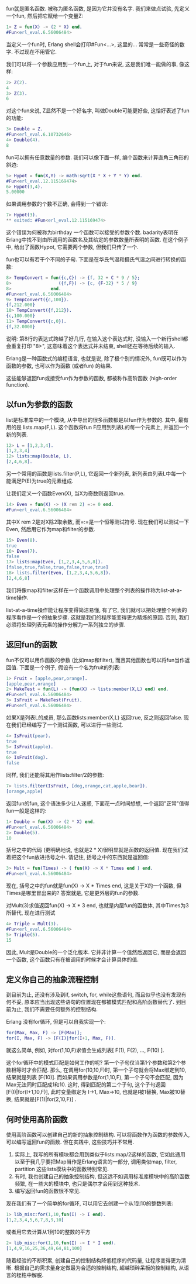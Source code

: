 
fun就是匿名函数. 被称为匿名函数, 是因为它并没有名字. 我们来做点试验, 先定义一个fun, 然后把它赋给一个变量Z:

```erl
1> Z = fun(X) -> (2 * X) end.
#Fun<erl_eval.6.56006484>
```

当定义一个fun时, Erlang shell会打印#Fun<...>, 这里的... 常常是一些奇怪的数字. 不过现在不用管它.

我们可以将一个参数应用到一个fun上, 对于fun来说, 这是我们唯一能做的事, 像这样: 

```erl
2> Z(2).
4
3> Z(3).
6
```

对这个fun来说, Z显然不是一个好名字, 叫做Double可能更好些, 这恰好表述了fun的功能:

```erl
3> Double = Z.
#Fun<erl_eval.6.10732646>
4> Double(4).
8
```

fun可以拥有任意数量的参数. 我们可以像下面一样, 编个函数来计算直角三角形的斜边:

```erl
5> Hypot = fun(X,Y) -> math:sqrt(X * X + Y * Y) end.
#Fun<erl_eval.12.115169474>
6> Hypot(3,4).
5.00000
```

如果调用参数的个数不正确, 会得到一个错误:

```erl
7> Hypot(3).
** exited: #Fun<erl_eval.12.115169474>
```

这个错误为何被称为birthday 一个函数可以接受的参数个数. badarity表明在Erlang中找不到由所调用的函数名及其给定的参数数量所表明的函数. 在这个例子中, 给出了函数Hypot, 它需要两个参数, 但我们只传了一个.

fun也可以有若干个不同的子句. 下面是在华氏气温和摄氏气温之间进行转换的函数:

```erl
8> TempConvert = fun({c,C}) -> {f, 32 + C * 9 / 5};
8>                  ({f,F}) -> {c, {F-32} * 5 / 9}
8>               end.
#Fun<erl_eval.6.56006484>
9> TempConvert({c,100}).
{f,212.000}
10> TempConvert({f,212}).
{c,100.000}
11> TempConvert({c,0}).
{f,32.0000}
```

说明: 第8行的表达式跨越了好几行, 在输入这个表达式时, 没输入一个新行shell都会重复打印 "8>", 这意味着这个表达式并未结束, shell还在等待后续的输入.

Erlang是一种函数式的编程语言, 也就是说, 除了极个别的情况外, fun既可以作为函数的参数, 也可以作为函数 (或者fun) 的结果.

这些能够返回fun或接受fun作为参数的函数, 都被称作高阶函数 (high-order function). 

## 以fun为参数的函数

list是标准库中的一个模块, 从中导出的很多函数都是以fun作为参数的. 其中, 最有用的是 lists.map(F,L). 这个函数将fun F应用到列表L的每一个元素上, 并返回一个新的列表.

```erl
12> L = [1,2,3,4].
[1,2,3,4]
12> lists:map(Double, L).
[2,4,6,8].
```

另一个常用的函数是lists.filter(P,L), 它返回一个新列表, 新列表由列表L中每一个能满足P(E)为true的元素组成.

让我们定义一个函数Even(X), 当X为奇数则返回true.

```erl
14> Even = fun(X) -> (X rem 2) =:= 0 end.
#Fun<erl_eval.6.56006484>
```

其中X rem 2是对X除2取余数, 而=:=是一个恒等测试符号. 现在我们可以测试一下Even, 然后用它作为map和filter的参数.

```erl
15> Even(8).
true
16> Even(7).
false
17> lists:map(Even, [1,2,3,4,5,6,8]).
[false,true,false,true,false,true,true]
18> lists.filter(Even, [1,2,3,4,5,6,8]).
[2,4,6,8]
```

我们将像map和filter这样在一个函数调用中处理整个列表的操作称为list-at-a-time操作.

list-at-a-time操作能让程序变得简洁易懂, 有了它, 我们就可以把处理整个列表的程序看作是一个的抽象步骤. 这就是我们的程序能变得更为精炼的原因. 否则, 我们必须将处理列表元素的操作分解为一系列独立的步骤.

## 返回fun的函数

fun不仅可以用作函数的参数 (比如map和filter), 而且其他函数也可以将fun当作返回值. 下面是一个例子, 假设有一个名为fruit的列表:

```erl
1> Fruit = [apple,pear,orange].
[apple,pear,orange]
2> MakeTest = fun(L) -> (fun(X) -> lists:member(X,L) end) end.
#Fun<erl_eval.6.56006484>
3> IsFruit = MakeTest(Fruit).
#Fun<erl_eval.6.56006484>
```

如果X是列表L的成员, 那么函数lists:member(X,L) 返回true, 反之则返回false. 现在我们已经编写了一个测试函数, 可以进行一些测试.

```erl
4> IsFruit(pear).
true
5> IsFruit(apple).
true
6> IsFruit(dog).
false
```

同样, 我们还能将其用作lists:filter/2的参数:

```erl
7> lists.filter(IsFruit, [dog,orange,cat,apple,bear]).
[orange,apple]
```

返回fun的fun, 这个语法多少让人迷惑, 下面花一点时间想想, 一个返回"正常"值得fun一般是这样的:

```erl
1> Double = fun(X) -> (2 * X) end.
#Fun<erl_eval.6.56006484>
2> Double(5).
10
```

括号之中的代码 (更明确地说, 也就是2 * X)很明显就是函数的返回值. 现在我们试着把这个fun放进括号之中. 请记住, 括号之中的东西就是返回值:

```erl
3> Mult = fun(Times) -> ( fun(X) -> X * Times end ) end.
#Fun<erl_eval.6.56006484>
```

现在, 括号之中的fun就是fun(X) -> X * Times end, 这是关于X的一个函数, 但Times是哪里冒出来的? 答案就是, 它是更外层的fun的参数.

对Mult(3)求值返回fun(X) -> X * 3 end, 也就是内层fun的函数体, 其中Times为3所替代, 现在进行测试

```erl
4> Triple = Mult(3).
#Fun<erl_eval.6.56006484>
5> Triple(5).
15
```

因此, Mult是Double的一个泛化版本. 它并非计算一个值然后返回它, 而是会返回一个函数, 这个函数只有在被调用的时候才会计算具体的值.

## 定义你自己的抽象流程控制

到目前为止, 还没有涉及到if, switch, for, while这些语句, 而且似乎也没有发现有何不妥, 原本应当出现这些语句的位置现在都被模式匹配和高阶函数替代了. 到目前为止, 我们不需要任何额外的控制结构.

Erlang 没有for循环, 但是可以自我实现一个:

```lib.misc.erl
for(Max, Max, F) -> [F(Max)];
for(I, Max, F) -> [F(I)|for(I+1, Max, F)].
```

就这么简单, 例如, 对for(1,10,F)求值会生成列表[ F(1), F(2), ..., F(10) ]. 

这个for循环中的模式匹配是如何工作的呢? 第一个子句仅当第1个参数和第2个参数相等时才会匹配. 那么, 在调用for(10,10,F)时, 第一个子句就会将Max绑定到10, 结果就是列表 [F(10)]. 而如果调用参数是for(1,10,F), 第一个子句不会匹配, 因为Max无法同时匹配成1和10. 这时, 得到匹配的第二个子句, 这个子句返回[F(I)|for(I+1,10,F)], 此时变量绑定为 I->1, Max->10, 也就是I被1替换, Max被10替换, 结果就是[F(1)|for(2,10,F)] .

## 何时使用高阶函数

使用高阶函数可以创建自己的新的抽象控制结构. 可以将函数作为函数的参数传入, 可以编写返回fun的函数. 但在实践中, 这些技巧并不常用.

1) 实际上, 我写的所有模块都会用到类似于lists:map/2这样的函数, 它如此通用以至于我几乎要把Map当作是Erlang语言的一部分, 调用类似map, filter, partition 这些lists模块中的函数特别常见.
2) 有时, 我也创建自己的抽象控制结构, 但这远不如调用标准库模块中的高阶函数频繁, 在一些大的模块中, 也只是偶尔才会用到这种技术.
3) 编写返回fun的函数很不常见.

现在我们有了一个简单的for循环, 可以用它去创建一个从1到10的整数列表:

```erl
1> lib_misc:for(1,10,fun(I) -> I end).
[1,2,3,4,5,6,7,8,9,10]
```

或者用它去计算从1到10的整数的平方

```erl
2> lib_misc:for(1,10,fun(I) -> I * I end).
[1,4,9,16,25,36,49,64,81,100]
```

随着经验的不断积累, 创建自己的控制结构降低程序的代码量, 让程序变得更为清晰. 根据自己的需求量身定做最为合适的控制结构, 超越琐碎呆板的控制结构, 从语言的桎梏中解脱.



































